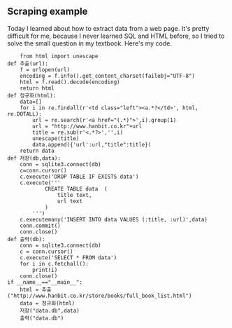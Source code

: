 ## Scraping example
Today I learned about how to extract data from a web page.
It's pretty difficult for me, because I never learned SQL and HTML before, so I tried to solve the small question in my textbook. Here's my code. 

```
    from html import unescape
def 추출(url):
    f = urlopen(url)
    encoding = f.info().get_content_charset(failobj="UTF-8")
    html = f.read().decode(encoding)
    return html
def 정규화(html):
    data=[]
    for i in re.findall(r'<td class="left"><a.*?</td>', html, re.DOTALL):
        url = re.search(r'<a href="(.*)">',i).group(1)
        url = "http://www.hanbit.co.kr"+url
        title = re.sub(r'<.*?>','',i)
        unescape(title)
        data.append({'url':url,"title":title})
    return data
def 저장(db,data):
    conn = sqlite3.connect(db)
    c=conn.cursor()
    c.execute('DROP TABLE IF EXISTS data')
    c.execute('''
            CREATE TABLE data  (
                title text,
                url text
            )
        ''')
    c.executemany('INSERT INTO data VALUES (:title, :url)',data)
    conn.commit()
    conn.close()
def 출력(db):
    conn = sqlite3.connect(db)
    c = conn.cursor()
    c.execute('SELECT * FROM data')
    for i in c.fetchall():
        print(i)
    conn.close()
if __name__=="__main__":
    html = 추출("http://www.hanbit.co.kr/store/books/full_book_list.html")
    data = 정규화(html)
    저장("data.db",data)
    출력("data.db")
```